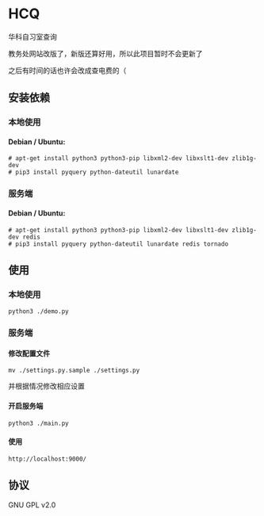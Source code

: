 HCQ
===

华科自习室查询

教务处网站改版了，新版还算好用，所以此项目暂时不会更新了

之后有时间的话也许会改成查电费的（

安装依赖
-------
### 本地使用
#### Debian / Ubuntu:
    # apt-get install python3 python3-pip libxml2-dev libxslt1-dev zlib1g-dev
    # pip3 install pyquery python-dateutil lunardate

### 服务端
#### Debian / Ubuntu:
    # apt-get install python3 python3-pip libxml2-dev libxslt1-dev zlib1g-dev redis
    # pip3 install pyquery python-dateutil lunardate redis tornado

使用
-------
### 本地使用
    python3 ./demo.py

### 服务端
#### 修改配置文件
    mv ./settings.py.sample ./settings.py
并根据情况修改相应设置
#### 开启服务端
    python3 ./main.py
#### 使用
    http://localhost:9000/

协议
-------
GNU GPL v2.0
